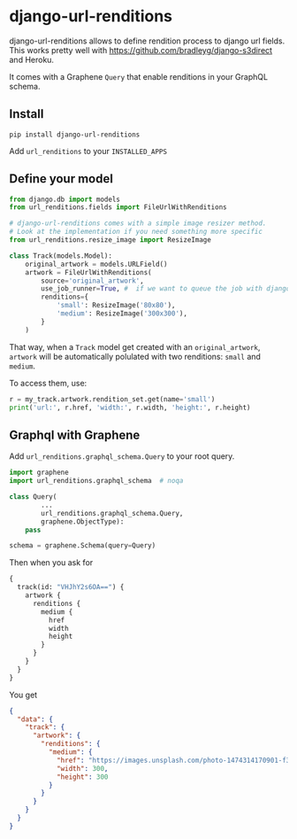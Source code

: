 # django-url-renditions

django-url-renditions allows to define rendition process to django url fields. This works pretty well with https://github.com/bradleyg/django-s3direct and Heroku.

It comes with a Graphene `Query` that enable renditions in your GraphQL schema.

## Install

```
pip install django-url-renditions
```

Add `url_renditions` to your `INSTALLED_APPS`


## Define your model


```python
from django.db import models
from url_renditions.fields import FileUrlWithRenditions

# django-url-renditions comes with a simple image resizer method.
# Look at the implementation if you need something more specific
from url_renditions.resize_image import ResizeImage

class Track(models.Model):
    original_artwork = models.URLField()
    artwork = FileUrlWithRenditions(
        source='original_artwork',
        use_job_runner=True, #  if we want to queue the job with django_rq
        renditions={
            'small': ResizeImage('80x80'),
            'medium': ResizeImage('300x300'),
        }
    )

```


That way, when a `Track` model get created with an `original_artwork`, `artwork` will be automatically polulated with two renditions: `small` and `medium`.

To access them, use:
```python
r = my_track.artwork.rendition_set.get(name='small')
print('url:', r.href, 'width:', r.width, 'height:', r.height)
```


## Graphql with Graphene

Add `url_renditions.graphql_schema.Query` to your root query.
```python
import graphene
import url_renditions.graphql_schema  # noqa

class Query(
        ...
        url_renditions.graphql_schema.Query,
        graphene.ObjectType):
    pass

schema = graphene.Schema(query=Query)
```

Then when you ask for

```graphql
{
  track(id: "VHJhY2s6OA==") {
    artwork {
      renditions {
        medium {
          href
          width
          height
        }
      }
    }
  }
}
```

You get


```json
{
  "data": {
    "track": {
      "artwork": {
        "renditions": {
          "medium": {
            "href": "https://images.unsplash.com/photo-1474314170901-f351b68f544f",
            "width": 300,
            "height": 300
          }
        }
      }
    }
  }
}
```